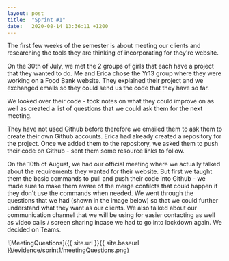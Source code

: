 ```yaml
---
layout: post
title:  "Sprint #1"
date:   2020-08-14 13:36:11 +1200
---
```

The first few weeks of the semester is about meeting our clients and researching the tools they are thinking of incorporating for they're website.

On the 30th of July, we met the 2 groups of girls that each have a project that they wanted to do. Me and Erica chose the Yr13 group where they were working on a Food Bank website. They explained their project and we exchanged emails so they could send us the code that they have so far.

We looked over their code - took notes on what they could improve on as well as created a list of questions that we could ask them for the next meeting.

They have not used Github before therefore we emailed them to ask them to create their own Github accounts. Erica had already created a repository for the project. Once we added them to the repository, we asked them to push their code on Github - sent them some resource links to follow.

On the 10th of August, we had our official meeting where we actually talked about the requirements they wanted for their website. But first we taught them the basic commands to pull and push their code into Github - we made sure to make them aware of the merge confilcts that could happen if they don't use the commands when needed. We went through the questions that we had (shown in the image below) so that we could further understand what they want as our clients. We also talked about our communication channel that we will be using for easier contacting as well as video calls / screen sharing incase we had to go into lockdown again. We decided on Teams.

![MeetingQuestions]({{ site.url }}{{ site.baseurl }}/evidence/sprint1/meetingQuestions.png)